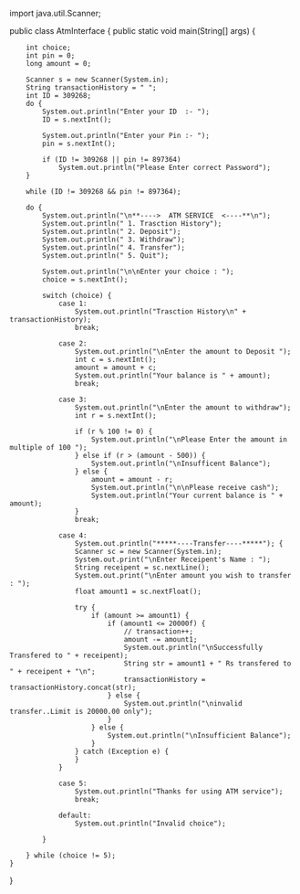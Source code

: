 import java.util.Scanner;

public class AtmInterface {
    public static void main(String[] args) {

        int choice;
        int pin = 0;
        long amount = 0;

        Scanner s = new Scanner(System.in);
        String transactionHistory = " ";
        int ID = 309268;
        do {
            System.out.println("Enter your ID  :- ");
            ID = s.nextInt();

            System.out.println("Enter your Pin :- ");
            pin = s.nextInt();

            if (ID != 309268 || pin != 897364)
                System.out.println("Please Enter correct Password");
        }

        while (ID != 309268 && pin != 897364);

        do {
            System.out.println("\n**---->  ATM SERVICE  <----**\n");
            System.out.println(" 1. Trasction History");
            System.out.println(" 2. Deposit");
            System.out.println(" 3. Withdraw");
            System.out.println(" 4. Transfer");
            System.out.println(" 5. Quit");

            System.out.println("\n\nEnter your choice : ");
            choice = s.nextInt();

            switch (choice) {
                case 1:
                    System.out.println("Trasction History\n" + transactionHistory);
                    break;

                case 2:
                    System.out.println("\nEnter the amount to Deposit ");
                    int c = s.nextInt();
                    amount = amount + c;
                    System.out.println("Your balance is " + amount);
                    break;

                case 3:
                    System.out.println("\nEnter the amount to withdraw");
                    int r = s.nextInt();

                    if (r % 100 != 0) {
                        System.out.println("\nPlease Enter the amount in multiple of 100 ");
                    } else if (r > (amount - 500)) {
                        System.out.println("\nInsufficent Balance");
                    } else {
                        amount = amount - r;
                        System.out.println("\n\nPlease receive cash");
                        System.out.println("Your current balance is " + amount);
                    }
                    break;

                case 4:
                    System.out.println("*****----Transfer----*****"); {
                    Scanner sc = new Scanner(System.in);
                    System.out.print("\nEnter Receipent's Name : ");
                    String receipent = sc.nextLine();
                    System.out.print("\nEnter amount you wish to transfer : ");
                    float amount1 = sc.nextFloat();

                    try {
                        if (amount >= amount1) {
                            if (amount1 <= 20000f) {
                                // transaction++;
                                amount -= amount1;
                                System.out.println("\nSuccessfully Transfered to " + receipent);
                                String str = amount1 + " Rs transfered to " + receipent + "\n";
                                transactionHistory = transactionHistory.concat(str);
                            } else {
                                System.out.println("\ninvalid transfer..Limit is 20000.00 only");
                            }
                        } else {
                            System.out.println("\nInsufficient Balance");
                        }
                    } catch (Exception e) {
                    }
                }

                case 5:
                    System.out.println("Thanks for using ATM service");
                    break;

                default:
                    System.out.println("Invalid choice");

            }

        } while (choice != 5);
    }
}
